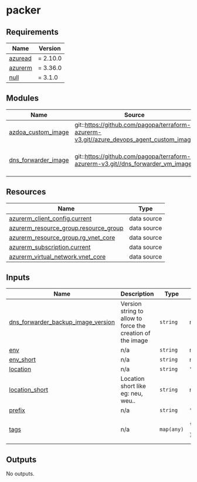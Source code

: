 # packer

<!-- markdownlint-disable -->
<!-- BEGINNING OF PRE-COMMIT-TERRAFORM DOCS HOOK -->
## Requirements

| Name | Version |
|------|---------|
| <a name="requirement_azuread"></a> [azuread](#requirement\_azuread) | = 2.10.0 |
| <a name="requirement_azurerm"></a> [azurerm](#requirement\_azurerm) | = 3.36.0 |
| <a name="requirement_null"></a> [null](#requirement\_null) | = 3.1.0 |

## Modules

| Name | Source | Version |
|------|--------|---------|
| <a name="module_azdoa_custom_image"></a> [azdoa\_custom\_image](#module\_azdoa\_custom\_image) | git::https://github.com/pagopa/terraform-azurerm-v3.git//azure_devops_agent_custom_image | v6.20.0 |
| <a name="module_dns_forwarder_image"></a> [dns\_forwarder\_image](#module\_dns\_forwarder\_image) | git::https://github.com/pagopa/terraform-azurerm-v3.git//dns_forwarder_vm_image | dns-forwarder-scaleset-vm |

## Resources

| Name | Type |
|------|------|
| [azurerm_client_config.current](https://registry.terraform.io/providers/hashicorp/azurerm/3.36.0/docs/data-sources/client_config) | data source |
| [azurerm_resource_group.resource_group](https://registry.terraform.io/providers/hashicorp/azurerm/3.36.0/docs/data-sources/resource_group) | data source |
| [azurerm_resource_group.rg_vnet_core](https://registry.terraform.io/providers/hashicorp/azurerm/3.36.0/docs/data-sources/resource_group) | data source |
| [azurerm_subscription.current](https://registry.terraform.io/providers/hashicorp/azurerm/3.36.0/docs/data-sources/subscription) | data source |
| [azurerm_virtual_network.vnet_core](https://registry.terraform.io/providers/hashicorp/azurerm/3.36.0/docs/data-sources/virtual_network) | data source |

## Inputs

| Name | Description | Type | Default | Required |
|------|-------------|------|---------|:--------:|
| <a name="input_dns_forwarder_backup_image_version"></a> [dns\_forwarder\_backup\_image\_version](#input\_dns\_forwarder\_backup\_image\_version) | Version string to allow to force the creation of the image | `string` | n/a | yes |
| <a name="input_env"></a> [env](#input\_env) | n/a | `string` | n/a | yes |
| <a name="input_env_short"></a> [env\_short](#input\_env\_short) | n/a | `string` | n/a | yes |
| <a name="input_location"></a> [location](#input\_location) | n/a | `string` | `"westeurope"` | no |
| <a name="input_location_short"></a> [location\_short](#input\_location\_short) | Location short like eg: neu, weu.. | `string` | n/a | yes |
| <a name="input_prefix"></a> [prefix](#input\_prefix) | n/a | `string` | `"dvopla"` | no |
| <a name="input_tags"></a> [tags](#input\_tags) | n/a | `map(any)` | <pre>{<br>  "CreatedBy": "Terraform"<br>}</pre> | no |

## Outputs

No outputs.
<!-- END OF PRE-COMMIT-TERRAFORM DOCS HOOK -->
